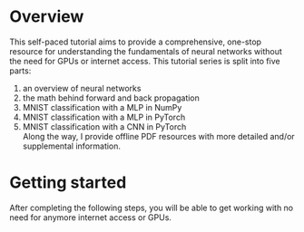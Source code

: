 # Overview
This self-paced tutorial aims to provide a comprehensive, one-stop resource for understanding the fundamentals of neural networks without the need for GPUs or internet access.  This tutorial series is split into five parts:
1. an overview of neural networks
2. the math behind forward and back propagation
3. MNIST classification with a MLP in NumPy
4. MNIST classification with a MLP in PyTorch
5. MNIST classification with a CNN in PyTorch\
Along the way, I provide offline PDF resources with more detailed and/or supplemental information.

# Getting started
After completing the following steps, you will be able to get working with no need for anymore internet access or GPUs.


